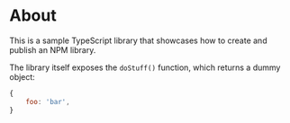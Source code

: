 # About

This is a sample TypeScript library that showcases how to create and publish an NPM library.

The library itself exposes the `doStuff()` function, which returns a dummy object:

```JavaScript
{
    foo: 'bar',
}
```
